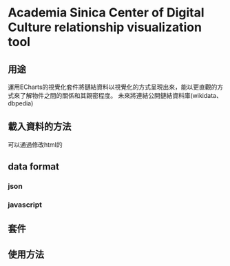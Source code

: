 # Academia Sinica Center of Digital Culture relationship visualization tool
## 用途
運用ECharts的視覺化套件將鏈結資料以視覺化的方式呈現出來，能以更直觀的方式來了解物件之間的關係和其親密程度。
未來將連結公開鏈結資料庫(wikidata、 dbpedia)
## 載入資料的方法
可以通過修改html的
## data format
### json
### javascript
## 
## 套件
## 使用方法
